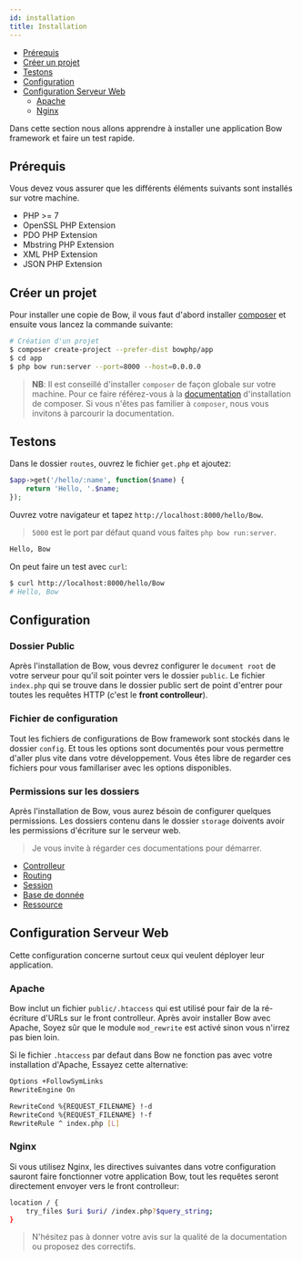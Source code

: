 ```yaml
---
id: installation
title: Installation
---
```


- [Prérequis](#prerequis)
- [Créer un projet](#creer-un-projet)
- [Testons](#testons)
- [Configuration](#configuration)
- [Configuration Serveur Web](#configuration-serveur-web)
  - [Apache](#apache)
  - [Nginx](#nginx)

Dans cette section nous allons apprendre à installer une application Bow framework et faire un test rapide.

## Prérequis

Vous devez vous assurer que les différents éléments suivants sont installés sur votre machine.

- PHP >= 7
- OpenSSL PHP Extension
- PDO PHP Extension
- Mbstring PHP Extension
- XML PHP Extension
- JSON PHP Extension

## Créer un projet

Pour installer une copie de Bow, il vous faut d'abord installer [composer](https://getcomposer.org) et ensuite vous lancez la commande suivante:

```sh
# Création d'un projet
$ composer create-project --prefer-dist bowphp/app
$ cd app
$ php bow run:server --port=8000 --host=0.0.0.0
```

> __NB__: Il est conseillé d'installer `composer` de façon globale sur votre machine. Pour ce faire référez-vous à la [documentation](https://getcomposer.org/download) d'installation de composer.
> Si vous n'êtes pas familier à `composer`, nous vous invitons à parcourir la documentation.

<script id="asciicast-s8HpeoaUwnxEZ7OOPRxxXE52z" src="https://asciinema.org/a/s8HpeoaUwnxEZ7OOPRxxXE52z.js" data-speed="3" data-t="08:36" data-cols="285" data-rows="20" async></script>

## Testons

Dans le dossier `routes`, ouvrez le fichier `get.php` et ajoutez:

```php
$app->get('/hello/:name', function($name) {
    return 'Hello, '.$name;
});
```

Ouvrez votre navigateur et tapez `http://localhost:8000/hello/Bow`.

> `5000` est le port par défaut quand vous faites `php bow run:server`.

```html
Hello, Bow
```

On peut faire un test avec `curl`:

```sh
$ curl http://localhost:8000/hello/Bow
# Hello, Bow
```

## Configuration

### Dossier Public

Après l'installation de Bow, vous devrez configurer le `document root` de votre serveur pour qu'il soit pointer vers le dossier `public`. Le fichier `index.php` qui se trouve dans le dossier public sert de point d'entrer pour toutes les requêtes HTTP (c'est le **front controlleur**).

### Fichier de configuration

Tout les fichiers de configurations de Bow framework sont stockés dans le dossier `config`. Et tous les options sont documentés pour vous permettre d'aller plus vite dans votre développement. Vous êtes libre de regarder ces fichiers pour vous famillariser avec les options disponibles.

### Permissions sur les dossiers

Après l'installation de Bow, vous aurez bésoin de configurer quelques permissions. Les dossiers contenu dans le dossier `storage` doivents avoir les permissions d'écriture sur le serveur web.

> Je vous invite à régarder ces documentations pour démarrer.

- [Controlleur](./controllers.md)
- [Routing](./routing.md)
- [Session](./session.md)
- [Base de donnée](./database.md)
- [Ressource](./storage.md)

## Configuration Serveur Web

Cette configuration concerne surtout ceux qui veulent déployer leur application.

### Apache

Bow inclut un fichier `public/.htaccess` qui est utilisé pour fair de la ré-écriture d'URLs sur le front controlleur. Après avoir installer Bow avec Apache, Soyez sûr que le module `mod_rewrite` est activé sinon vous n'irrez pas bien loin.

Si le fichier `.htaccess` par defaut dans Bow ne fonction pas avec votre installation d'Apache, Essayez cette alternative:

```sh
Options +FollowSymLinks
RewriteEngine On

RewriteCond %{REQUEST_FILENAME} !-d
RewriteCond %{REQUEST_FILENAME} !-f
RewriteRule ^ index.php [L]
```

### Nginx

Si vous utilisez Nginx, les directives suivantes dans votre configuration sauront faire fonctionner votre application Bow, tout les requêtes seront directement envoyer vers le front controlleur:

```sh
location / {
    try_files $uri $uri/ /index.php?$query_string;
}
```

> N'hésitez pas à donner votre avis sur la qualité de la documentation ou proposez des correctifs.